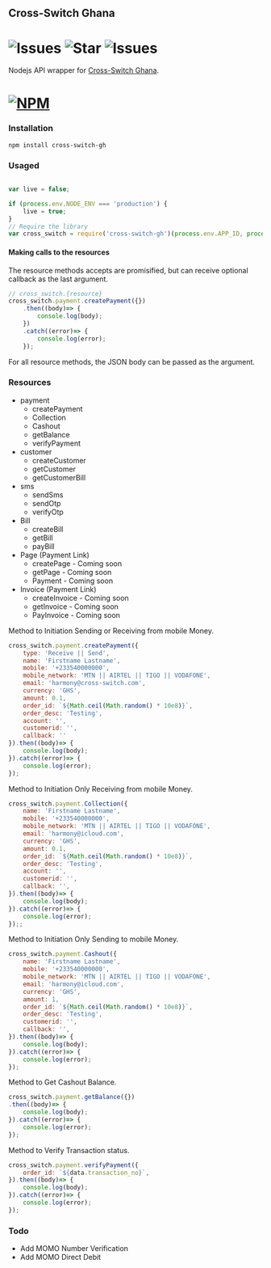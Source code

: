 ## Cross-Switch Ghana 

# ![Issues](https://img.shields.io/github/issues/harmonizerblinks/Cross-Switch-Ghana) ![Star](https://img.shields.io/github/stars/harmonizerblinks/Cross-Switch-Ghana) ![Issues](https://img.shields.io/github/license/harmonizerblinks/Cross-Switch-Ghana)

Nodejs API wrapper for [Cross-Switch Ghana](https://docs.cross-switch.app).

# [![NPM](https://nodei.co/npm/cross-switch-gh.png)](https://nodei.co/npm/cross-switch-gh/)

### Installation

```
npm install cross-switch-gh
```
### Usaged

```js

var live = false;

if (process.env.NODE_ENV === 'production') {
	live = true;
}
// Require the library
var cross_switch = require('cross-switch-gh')(process.env.APP_ID, process.env.APP_KEY, live);

```
#### Making calls to the resources
The resource methods accepts are promisified, but can receive optional callback as the last argument.

```js
// cross_switch.{resource}
cross_switch.payment.createPayment({})
	.then((body)=> {
  		console.log(body);
	})
	.catch((error)=> {
		console.log(error);
	});
```

For all resource methods, the JSON body can be passed as the argument.

### Resources

- payment
  - createPayment
  - Collection
  - Cashout
  - getBalance
  - verifyPayment
- customer
  - createCustomer
  - getCustomer
  - getCustomerBill
- sms 
  - sendSms
  - sendOtp
  - verifyOtp
- Bill 
  - createBill
  - getBill
  - payBill
- Page (Payment Link)
  - createPage - Coming soon
  - getPage - Coming soon
  - Payment - Coming soon
- Invoice (Payment Link)
  - createInvoice - Coming soon
  - getInvoice - Coming soon
  - PayInvoice - Coming soon

Method to Initiation Sending or Receiving from mobile Money.

```js
cross_switch.payment.createPayment({
	type: 'Receive || Send',
	name: 'Firstname Lastname',
	mobile: '+233540000000',
	mobile_network: 'MTN || AIRTEL || TIGO || VODAFONE',
	email: 'harmony@cross-switch.com',
	currency: 'GHS',
	amount: 0.1,
	order_id: `${Math.ceil(Math.random() * 10e8)}`,
	order_desc: 'Testing',
	account: '',
	customerid: '',
	callback: ''
}).then((body)=> {
	console.log(body);
}).catch((error)=> {
	console.log(error);
});
```

Method to Initiation Only Receiving from mobile Money.

```js
cross_switch.payment.Collection({
	name: 'Firstname Lastname',
	mobile: '+233540000000',
	mobile_network: 'MTN || AIRTEL || TIGO || VODAFONE',
	email: 'harmony@icloud.com',
	currency: 'GHS',
	amount: 0.1,
	order_id: `${Math.ceil(Math.random() * 10e8)}`,
	order_desc: 'Testing',
	account: '',
	customerid: '',
	callback: '',
}).then((body)=> {
	console.log(body);
}).catch((error)=> {
	console.log(error);
});;
```

Method to Initiation Only Sending to mobile Money.

```js
cross_switch.payment.Cashout({
	name: 'Firstname Lastname',
	mobile: '+233540000000',
	mobile_network: 'MTN || AIRTEL || TIGO || VODAFONE',
	email: 'harmony@icloud.com',
	currency: 'GHS',
	amount: 1,
	order_id: `${Math.ceil(Math.random() * 10e8)}`,
	order_desc: 'Testing',
	customerid: '',
	callback: '',
}).then((body)=> {
	console.log(body);
}).catch((error)=> {
	console.log(error);
});
```


Method to Get Cashout Balance.

```js
cross_switch.payment.getBalance({})
.then((body)=> {
	console.log(body);
}).catch((error)=> {
	console.log(error);
});
```

Method to Verify Transaction status.

```js
cross_switch.payment.verifyPayment({
	order_id: `${data.transaction_no}`,
}).then((body)=> {
	console.log(body);
}).catch((error)=> {
	console.log(error);
});
```
  

### Todo

- Add MOMO Number Verification
- Add MOMO Direct Debit

